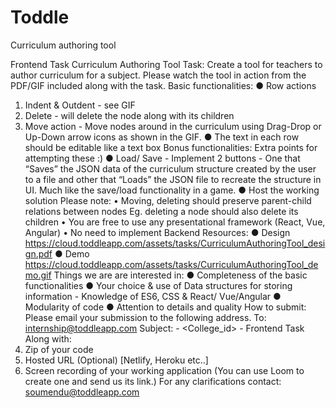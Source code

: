 # Toddle
Curriculum authoring tool 


Frontend Task
Curriculum Authoring Tool
Task:
Create a tool for teachers to author curriculum for a subject. Please watch
the tool in action from the PDF/GIF included along with the task.
Basic functionalities:
● Row actions
1. Indent & Outdent - see GIF
2. Delete - will delete the node along with its children
3. Move action - Move nodes around in the curriculum using
Drag-Drop or Up-Down arrow icons as shown in the GIF.
● The text in each row should be editable like a text box
Bonus functionalities: Extra points for attempting these :)
● Load/ Save - Implement 2 buttons - One that “Saves” the JSON data of
the curriculum structure created by the user to a file and other that
“Loads” the JSON file to recreate the structure in UI. Much like the
save/load functionality in a game.
● Host the working solution
Please note:
• Moving, deleting should preserve parent-child relations between nodes
Eg. deleting a node should also delete its children
• You are free to use any presentational framework (React, Vue, Angular)
• No need to implement Backend
Resources:
● Design
https://cloud.toddleapp.com/assets/tasks/CurriculumAuthoringTool_design.pdf
● Demo
https://cloud.toddleapp.com/assets/tasks/CurriculumAuthoringTool_demo.gif
Things we are are interested in:
● Completeness of the basic functionalities
● Your choice & use of Data structures for storing information -
Knowledge of ES6, CSS & React/ Vue/Angular
● Modularity of code
● Attention to details and quality
How to submit:
Please email your submission to the following address.
To: internship@toddleapp.com
Subject: <Your Name> - <College_id> - Frontend Task
Along with:
1. Zip of your code
2. Hosted URL (Optional) [Netlify, Heroku etc..]
3. Screen recording of your working application (You can use Loom to
create one and send us its link.)
For any clarifications contact: soumendu@toddleapp.com
